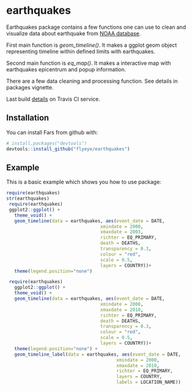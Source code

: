 # earthquakes

Earthquakes package contains a few functions one can use to clean and visualize data about earthquake from [NOAA database](https://www.ngdc.noaa.gov/nndc/struts/form?t=101650&s=1&d=1). 

First main function is *geom_timeline()*. It makes a ggplot geom object representing timeline within defined limits with earthquakes. 

Second main function is *eq_map()*. It makes a interactive map with earthquakes epicentrum and popup information. 

There are a few data cleaning and processing function. 
See details in packages vignette.

Last build [details](https://travis-ci.org/flyeye/earthquakes) on Travis CI service.

## Installation

You can install Fars from github with:

```R
# install.packages("devtools")
devtools::install_github("flyeye/earthquakes")
```

## Example

This is a basic example which shows you how to use package:

```R
require(earthquakes)
str(earthquakes)
 require(earthquakes)
 ggplot2::ggplot() +
   theme_void() +
   geom_timeline(data = earthquakes, aes(event_date = DATE,
                                   xmindate = 2000,
                                   xmaxdate = 2003,
                                   richter = EQ_PRIMARY,
                                   death = DEATHS,
                                   transparency = 0.3,
                                   colour = "red",
                                   scale = 0.5, 
                                   layers = COUNTRY))+
   theme(legend.position="none")
```
```R
 require(earthquakes)
   ggplot2::ggplot() +
   theme_void() +
   geom_timeline(data = earthquakes, aes(event_date = DATE,
                                   xmindate = 2000,
                                   xmaxdate = 2010,
                                   richter = EQ_PRIMARY,
                                   death = DEATHS,
                                   transparency = 0.3,
                                   colour = "red",
                                   scale = 0.5,
                                   layers = COUNTRY))+
   theme(legend.position="none") +
   geom_timeline_label(data = earthquakes, aes(event_date = DATE,
                                         xmindate = 2000,
                                         xmaxdate = 2010,
                                         richter = EQ_PRIMARY,
                                         layers = COUNTRY,
                                         labels = LOCATION_NAME))
```
```R

```
